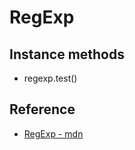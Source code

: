 # RegExp

## Instance methods

- regexp.test()

## Reference

- [RegExp - mdn](https://developer.mozilla.org/ko/docs/Web/JavaScript/Reference/Global_Objects/RegExp)
